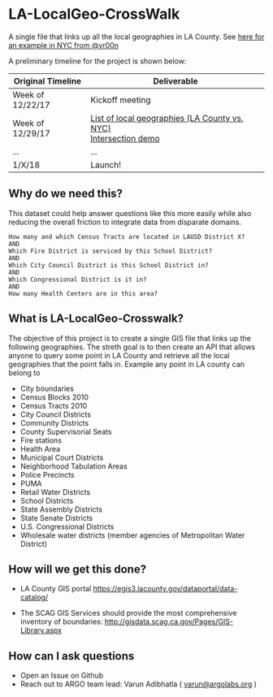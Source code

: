 # LA-LocalGeo-CrossWalk
A single file that links up all the local geographies in LA County. See [here for an example in NYC from @vr00n](https://github.com/vr00n/NYC-LocalGeo-CrossWalk)

A preliminary timeline for the project is shown below:

| Original Timeline | Deliverable |
| ------------- | ------------- |
| Week of 12/22/17 | Kickoff meeting |
| Week of 12/29/17 | [List of local geographies (LA County vs. NYC)](https://docs.google.com/spreadsheets/d/1knENEZA57BtFOr489FJA3yA8folo-5lYsNi-qiRsR74/edit#gid=0)<br>[Intersection demo](https://github.com/argo-marketplace/LA-LocalGeo-CrossWalk/blob/master/Week1_deliverable.ipynb) |
| ...| ... |
| 1/X/18 | Launch! |

## Why do we need this?

This dataset could help answer questions like this more easily while also reducing the overall friction to integrate data from disparate domains.

    How many and which Census Tracts are located in LAUSD District X?
    AND
    Which Fire District is serviced by this School District?
    AND
    Which City Council District is this School District in?
    AND
    Which Congressional District is it in?
    AND
    How many Health Centers are in this area?

## What is LA-LocalGeo-Crosswalk?

The objective of this project is to create a single GIS file that  links up the following geographies. The streth goal is to then create an API that allows anyone to query some point in LA County and retrieve all the local geographies that the point falls in. Example any point in LA county can belong to

- City boundaries
- Census Blocks 2010
- Census Tracts 2010
- City Council Districts
- Community Districts
- County Supervisorial Seats
- Fire stations
- Health Area
- Municipal Court Districts
- Neighborhood Tabulation Areas
- Police Precincts
- PUMA
- Retail Water Districts
- School Districts
- State Assembly Districts
- State Senate Districts
- U.S. Congressional Districts
- Wholesale water districts (member agencies of Metropolitan Water District)

## How will we get this done?

- LA County GIS portal https://egis3.lacounty.gov/dataportal/data-catalog/

- The SCAG GIS Services should provide the most comprehensive inventory of boundaries: http://gisdata.scag.ca.gov/Pages/GIS-Library.aspx

## How can I ask questions
- Open an Issue on Github
- Reach out to ARGO team lead: Varun Adibhatla ( varun@argolabs.org )
